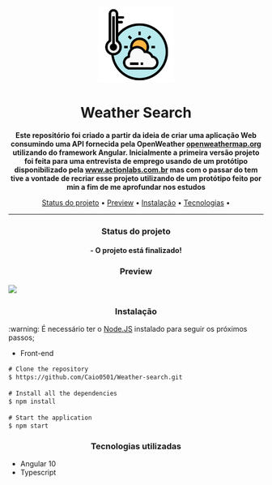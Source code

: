 </header>
  <div align="center" ><img src="./img/clima.svg" alt="logo" style=" width="150" height="150"/></div>
  <h1 align="center"> Weather Search</h1>
  <p align="center"> 
    <strong>
      Este repositório foi criado a partir da ideia de criar uma aplicação Web consumindo uma API fornecida pela OpenWeather
      <a href="https://openweathermap.org">openweathermap.org</a> utilizando do framework Angular. Inicialmente a primeira versão projeto foi feita para uma entrevista de             emprego usando de um protótipo disponibilizado pela <a href="https://www.actionlabs.com.br/">www.actionlabs.com.br</a> mas com o passar do tem tive a vontade de recriar         esse projeto utilizando de um protótipo feito por min a fim de me aprofundar nos estudos 
    </strong> 
  </p>
  <p align="center"> 
  <a href="#status">Status do projeto</a> •
    <a href="#preview">Preview</a> •
    <a href="#instalacao">Instalação</a> •
    <a href="#tecnologias">Tecnologias</a> •
  </p>
  <hr/>
</header>

<main>
  <div id="status">
    <h3 align="center">Status do projeto</h3>
    <h4 align="center">
      - O projeto está finalizado!
    </h4>
  </div>
  <div id="preview">
    <h3 align="center">Preview</h3>
    <img src="./img/Preview.gif">
  </div>
  <div id="instalacao">
    <h3 align="center">Instalação</h3>
    <p> :warning: É necessário ter o <a href="https://nodejs.org/en/" target="_blank">Node.JS</a> instalado para seguir os próximos passos; </p>
  <ul><li>Front-end</li></ul>

    # Clone the repository
    $ https://github.com/Caio0501/Weather-search.git
    
    # Install all the dependencies
    $ npm install

    # Start the application
    $ npm start

  <div id="tecnologias">
    <h3 align="center">Tecnologias utilizadas</h3>
    <ul>
      <li>Angular 10</li>
      <li>Typescript</li>
    </ul>
  </div>
</main>
